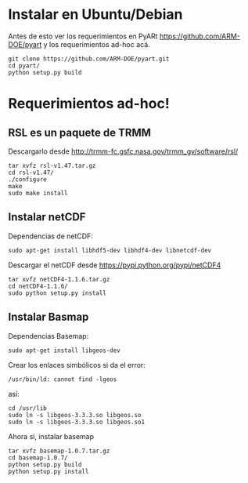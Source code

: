 
Instalar en Ubuntu/Debian
=========================

Antes de esto ver los requerimientos en PyARt https://github.com/ARM-DOE/pyart y los requerimientos ad-hoc acá.

    git clone https://github.com/ARM-DOE/pyart.git
    cd pyart/
    python setup.py build


Requerimientos ad-hoc!
======================

RSL es un paquete de TRMM
-------------------------

Descargarlo desde http://trmm-fc.gsfc.nasa.gov/trmm_gv/software/rsl/

    tar xvfz rsl-v1.47.tar.gz 
    cd rsl-v1.47/
    ./configure 
    make
    sudo make install



Instalar netCDF
---------------

Dependencias de netCDF:

    sudo apt-get install libhdf5-dev libhdf4-dev libnetcdf-dev

Descargar el netCDF desde https://pypi.python.org/pypi/netCDF4

    tar xvfz netCDF4-1.1.6.tar.gz 
    cd netCDF4-1.1.6/
    sudo python setup.py install


Instalar Basmap
---------------

Dependencias Basemap:

    sudo apt-get install libgeos-dev

Crear los enlaces simbólicos si da el error:
    
    /usr/bin/ld: cannot find -lgeos

así:

    cd /usr/lib
    sudo ln -s libgeos-3.3.3.so libgeos.so
    sudo ln -s libgeos-3.3.3.so libgeos.so1

Ahora si, instalar basemap

    tar xvfz basemap-1.0.7.tar.gz
    cd basemap-1.0.7/
    python setup.py build
    python setup.py install


